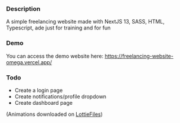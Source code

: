 ### Description

A simple freelancing website made with NextJS 13, SASS, HTML, Typescript, ade just for training and for fun

### Demo

You can access the demo website here: https://freelancing-website-omega.vercel.app/

### Todo

- Create a login page
- Create notifications/profile dropdown
- Create dashboard page

(Animations downloaded on [LottieFiles](https://lottiefiles.com/))
